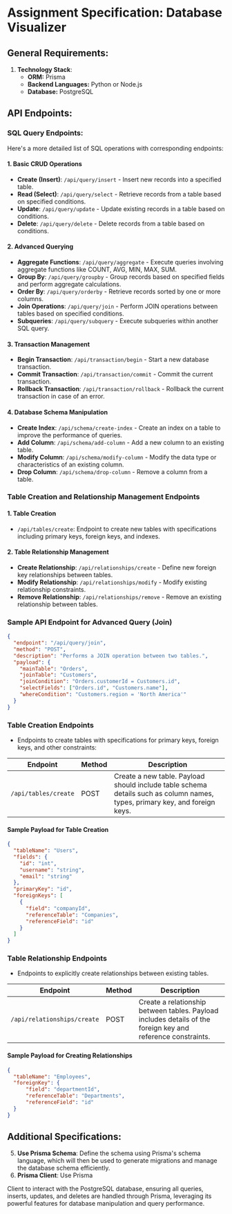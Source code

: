# Assignment Specification: Database Visualizer

## General Requirements:
1. **Technology Stack**:
   - **ORM:** Prisma
   - **Backend Languages:** Python or Node.js
   - **Database:** PostgreSQL

## API Endpoints:

### SQL Query Endpoints:
Here's a more detailed list of SQL operations with corresponding endpoints:

#### 1. Basic CRUD Operations
- **Create (Insert)**: `/api/query/insert` - Insert new records into a specified table.
- **Read (Select)**: `/api/query/select` - Retrieve records from a table based on specified conditions.
- **Update**: `/api/query/update` - Update existing records in a table based on conditions.
- **Delete**: `/api/query/delete` - Delete records from a table based on conditions.

#### 2. Advanced Querying
- **Aggregate Functions**: `/api/query/aggregate` - Execute queries involving aggregate functions like COUNT, AVG, MIN, MAX, SUM.
- **Group By**: `/api/query/groupby` - Group records based on specified fields and perform aggregate calculations.
- **Order By**: `/api/query/orderby` - Retrieve records sorted by one or more columns.
- **Join Operations**: `/api/query/join` - Perform JOIN operations between tables based on specified conditions.
- **Subqueries**: `/api/query/subquery` - Execute subqueries within another SQL query.

#### 3. Transaction Management
- **Begin Transaction**: `/api/transaction/begin` - Start a new database transaction.
- **Commit Transaction**: `/api/transaction/commit` - Commit the current transaction.
- **Rollback Transaction**: `/api/transaction/rollback` - Rollback the current transaction in case of an error.

#### 4. Database Schema Manipulation
- **Create Index**: `/api/schema/create-index` - Create an index on a table to improve the performance of queries.
- **Add Column**: `/api/schema/add-column` - Add a new column to an existing table.
- **Modify Column**: `/api/schema/modify-column` - Modify the data type or characteristics of an existing column.
- **Drop Column**: `/api/schema/drop-column` - Remove a column from a table.

### Table Creation and Relationship Management Endpoints
#### 1. Table Creation
- `/api/tables/create`: Endpoint to create new tables with specifications including primary keys, foreign keys, and indexes.

#### 2. Table Relationship Management
- **Create Relationship**: `/api/relationships/create` - Define new foreign key relationships between tables.
- **Modify Relationship**: `/api/relationships/modify` - Modify existing relationship constraints.
- **Remove Relationship**: `/api/relationships/remove` - Remove an existing relationship between tables.

### Sample API Endpoint for Advanced Query (Join)
```json
{
  "endpoint": "/api/query/join",
  "method": "POST",
  "description": "Performs a JOIN operation between two tables.",
  "payload": {
    "mainTable": "Orders",
    "joinTable": "Customers",
    "joinCondition": "Orders.customerId = Customers.id",
    "selectFields": ["Orders.id", "Customers.name"],
    "whereCondition": "Customers.region = 'North America'"
  }
}
```

### Table Creation Endpoints
- Endpoints to create tables with specifications for primary keys, foreign keys, and other constraints:

| Endpoint                 | Method | Description                                      |
|--------------------------|--------|--------------------------------------------------|
| `/api/tables/create`     | POST   | Create a new table. Payload should include table schema details such as column names, types, primary key, and foreign keys. |

#### Sample Payload for Table Creation
```json
{
  "tableName": "Users",
  "fields": {
    "id": "int",
    "username": "string",
    "email": "string"
  },
  "primaryKey": "id",
  "foreignKeys": [
    {
      "field": "companyId",
      "referenceTable": "Companies",
      "referenceField": "id"
    }
  ]
}
```

### Table Relationship Endpoints
- Endpoints to explicitly create relationships between existing tables.

| Endpoint                       | Method | Description                                                  |
|--------------------------------|--------|--------------------------------------------------------------|
| `/api/relationships/create`    | POST   | Create a relationship between tables. Payload includes details of the foreign key and reference constraints. |

#### Sample Payload for Creating Relationships
```json
{
  "tableName": "Employees",
  "foreignKey": {
      "field": "departmentId",
      "referenceTable": "Departments",
      "referenceField": "id"
  }
}
```

## Additional Specifications:
5. **Use Prisma Schema**: Define the schema using Prisma's schema language, which will then be used to generate migrations and manage the database schema efficiently.
6. **Prisma Client**: Use Prisma

 Client to interact with the PostgreSQL database, ensuring all queries, inserts, updates, and deletes are handled through Prisma, leveraging its powerful features for database manipulation and query performance.


